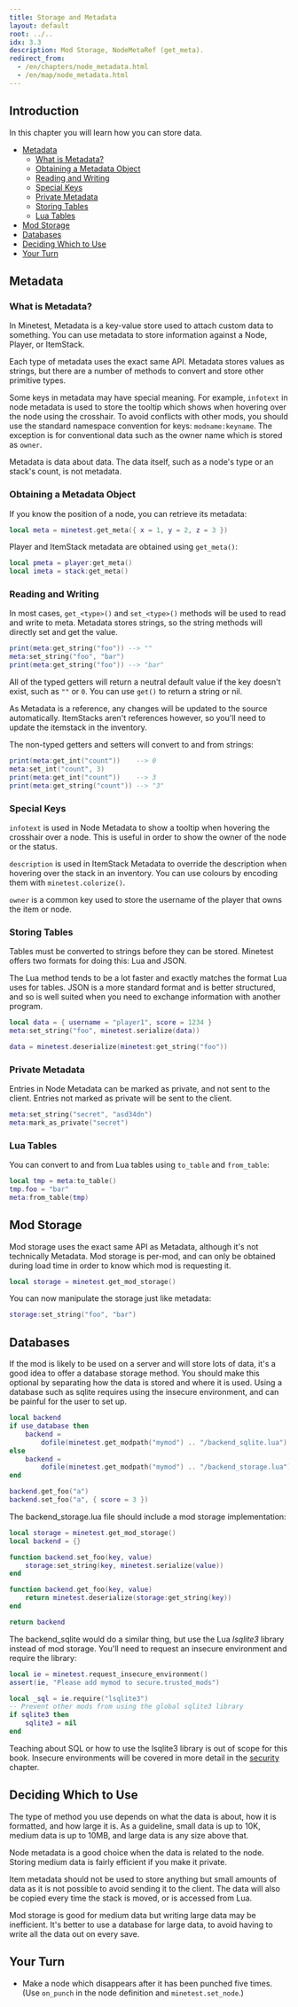 ```yaml
---
title: Storage and Metadata
layout: default
root: ../..
idx: 3.3
description: Mod Storage, NodeMetaRef (get_meta).
redirect_from:
  - /en/chapters/node_metadata.html
  - /en/map/node_metadata.html
---
```


## Introduction

In this chapter you will learn how you can store data.

* [Metadata](#metadata)
    * [What is Metadata?](#what-is-metadata)
    * [Obtaining a Metadata Object](#obtaining-a-metadata-object)
    * [Reading and Writing](#reading-and-writing)
    * [Special Keys](#special-keys)
    * [Private Metadata](#private-metadata)
    * [Storing Tables](#storing-tables)
    * [Lua Tables](#lua-tables)
* [Mod Storage](#mod-storage)
* [Databases](#databases)
* [Deciding Which to Use](#deciding-which-to-use)
* [Your Turn](#your-turn)

## Metadata

### What is Metadata?

In Minetest, Metadata is a key-value store used to attach custom data to something.
You can use metadata to store information against a Node, Player, or ItemStack.

Each type of metadata uses the exact same API.
Metadata stores values as strings, but there are a number of methods to
convert and store other primitive types.

Some keys in metadata may have special meaning.
For example, `infotext` in node metadata is used to store the tooltip which shows
when hovering over the node using the crosshair.
To avoid conflicts with other mods, you should use the standard namespace
convention for keys: `modname:keyname`.
The exception is for conventional data such as the owner name which is stored as
`owner`.

Metadata is data about data.
The data itself, such as a node's type or an stack's count, is not metadata.

### Obtaining a Metadata Object

If you know the position of a node, you can retrieve its metadata:

```lua
local meta = minetest.get_meta({ x = 1, y = 2, z = 3 })
```

Player and ItemStack metadata are obtained using `get_meta()`:

```lua
local pmeta = player:get_meta()
local imeta = stack:get_meta()
```

### Reading and Writing

In most cases, `get_<type>()` and `set_<type>()` methods will be used to read
and write to meta.
Metadata stores strings, so the string methods will directly set and get the value.

```lua
print(meta:get_string("foo")) --> ""
meta:set_string("foo", "bar")
print(meta:get_string("foo")) --> "bar"
```

All of the typed getters will return a neutral default value if the key doesn't
exist, such as `""` or `0`.
You can use `get()` to return a string or nil.

As Metadata is a reference, any changes will be updated to the source automatically.
ItemStacks aren't references however, so you'll need to update the itemstack in the
inventory.

The non-typed getters and setters will convert to and from strings:

```lua
print(meta:get_int("count"))    --> 0
meta:set_int("count", 3)
print(meta:get_int("count"))    --> 3
print(meta:get_string("count")) --> "3"
```

### Special Keys

`infotext` is used in Node Metadata to show a tooltip when hovering the crosshair over a node.
This is useful in order to show the owner of the node or the status.

`description` is used in ItemStack Metadata to override the description when
hovering over the stack in an inventory.
You can use colours by encoding them with `minetest.colorize()`.

`owner` is a common key used to store the username of the player that owns the
item or node.

### Storing Tables

Tables must be converted to strings before they can be stored.
Minetest offers two formats for doing this: Lua and JSON.

The Lua method tends to be a lot faster and exactly matches the format Lua
uses for tables.
JSON is a more standard format and is better structured, and so is well suited
when you need to exchange information with another program.

```lua
local data = { username = "player1", score = 1234 }
meta:set_string("foo", minetest.serialize(data))

data = minetest.deserialize(minetest:get_string("foo"))
```

### Private Metadata

Entries in Node Metadata can be marked as private, and not sent to the client.
Entries not marked as private will be sent to the client.

```lua
meta:set_string("secret", "asd34dn")
meta:mark_as_private("secret")
```

### Lua Tables

You can convert to and from Lua tables using `to_table` and `from_table`:

```lua
local tmp = meta:to_table()
tmp.foo = "bar"
meta:from_table(tmp)
```

## Mod Storage

Mod storage uses the exact same API as Metadata, although it's not technically
Metadata.
Mod storage is per-mod, and can only be obtained during load time in order to
know which mod is requesting it.

```lua
local storage = minetest.get_mod_storage()
```

You can now manipulate the storage just like metadata:

```lua
storage:set_string("foo", "bar")
```

## Databases

If the mod is likely to be used on a server and will store lots of data,
it's a good idea to offer a database storage method.
You should make this optional by separating how the data is stored and where
it is used.
Using a database such as sqlite requires using the insecure environment, and
can be painful for the user to set up.

```lua
local backend
if use_database then
    backend =
        dofile(minetest.get_modpath("mymod") .. "/backend_sqlite.lua")
else
    backend =
        dofile(minetest.get_modpath("mymod") .. "/backend_storage.lua")
end

backend.get_foo("a")
backend.set_foo("a", { score = 3 })
```

The backend_storage.lua file should include a mod storage implementation:

```lua
local storage = minetest.get_mod_storage()
local backend = {}

function backend.set_foo(key, value)
    storage:set_string(key, minetest.serialize(value))
end

function backend.get_foo(key, value)
    return minetest.deserialize(storage:get_string(key))
end

return backend
```

The backend_sqlite would do a similar thing, but use the Lua *lsqlite3* library
instead of mod storage.
You'll need to request an insecure environment and require the library:

```lua
local ie = minetest.request_insecure_environment()
assert(ie, "Please add mymod to secure.trusted_mods")

local _sql = ie.require("lsqlite3")
-- Prevent other mods from using the global sqlite3 library
if sqlite3 then
    sqlite3 = nil
end
```

Teaching about SQL or how to use the lsqlite3 library is out of scope for this book.
Insecure environments will be covered in more detail in the
[security](../quality/security.html) chapter.

## Deciding Which to Use

The type of method you use depends on what the data is about,
how it is formatted, and how large it is.
As a guideline, small data is up to 10K, medium data is up to 10MB, and large
data is any size above that.

Node metadata is a good choice when the data is related to the node.
Storing medium data is fairly efficient if you make it private.

Item metadata should not be used to store anything but small amounts of data as it is not
possible to avoid sending it to the client.
The data will also be copied every time the stack is moved, or is accessed from Lua.

Mod storage is good for medium data but writing large data may be inefficient.
It's better to use a database for large data, to avoid having to write all the
data out on every save.

## Your Turn

* Make a node which disappears after it has been punched five times.
(Use `on_punch` in the node definition and `minetest.set_node`.)

